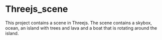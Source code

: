 # Threejs_scene
This project contains a scene in Threejs. The scene contains a skybox, ocean, an island with trees and lava and a boat that is rotating around the island.  
